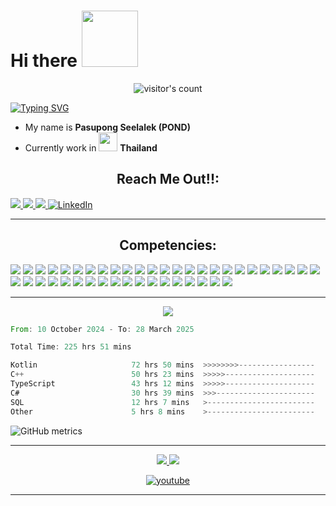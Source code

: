 
# Hi there  <img src="https://media1.giphy.com/media/v1.Y2lkPTc5MGI3NjExbzFvaGhxZXJhYjBsaTM0NWdlYWw4cnNoZm1lNDZtaXBmMHdkamJ2ZCZlcD12MV9naWZzX3NlYXJjaCZjdD1n/d2jibZKKA0k3RUgU/200.webp" width="90"> 

<div align="center">
    <img alt="visitor's count" src="https://profile-counter.glitch.me/Psskynyrd/count.svg">
</div>  

[![Typing SVG](https://readme-typing-svg.demolab.com?font=Space+Grotesk&size=25&duration=2000&pause=1000&color=02F707&background=363636&center=true&vCenter=true&width=435&height=100&lines=Welcome+;My+name+is+Pasupong+Seelalek)](https://git.io/typing-svg)

- My name is **Pasupong Seelalek (POND)**
- Currently work in  <img src="https://img.freepik.com/free-vector/illustration-thailand-flag_53876-27145.jpg" width="30"> **Thailand**

<div id="competencies">
  <h2 align="left" style="display: flex; justify-content: center; align-items: center;">
    <span>Reach Me Out!!:</span>
  </h2>
</div>

<a href="https://steamcommunity.com/id/PasuSeela/" target="_blank">
<img src="https://img.shields.io/badge/steam-%23000000.svg?style=for-the-badge&logo=steam&logoColor=white" />
</a>
<a href="mailto:pasupong.seelalek@gmail.com" target="_blank">
<img src="https://img.shields.io/badge/Gmail-D14836?style=for-the-badge&logo=gmail&logoColor=white" />
</a>
<a href="https://line.me/ti/p/kj0gLK_wQ9" target="_blank">
<img src="https://img.shields.io/badge/Line-00C300?style=for-the-badge&logo=line&logoColor=white" />
</a>
<a  href="https://www.linkedin.com/in/pasupong-seelalek-034622139"  target="_blank"><img  alt="LinkedIn"  src="https://img.shields.io/badge/linkedin-%230077B5.svg?&style=for-the-badge&logo=linkedin&logoColor=white" /></a>
<hr />

<div id="competencies">
  <h2 align="left" style="display: flex; justify-content: center; align-items: center;">
    <span>Competencies:</span>
  </h2>
</div>

<div>
<img src="https://img.shields.io/badge/C-black?style=for-the-badge&logo=c&labelColor=black&color=404040" /> 
<img src="https://img.shields.io/badge/CPP-blue?style=for-the-badge&logo=cplusplus&logoColor=blue&color=00599C&labelColor=black"/> 
<img src="https://img.shields.io/badge/Javascript-yellow?style=for-the-badge&logo=javascript&labelColor=black&color=DFA200" /> <img src="https://img.shields.io/badge/Typescript-blue?style=for-the-badge&logo=typescript&labelColor=black&color=blue" /> <img src="https://img.shields.io/badge/Python-yellow?style=for-the-badge&logo=python&labelColor=black&color=yellow" /> <img src="https://img.shields.io/badge/go-%2300ADD8.svg?style=for-the-badge&logo=go&logoColor=white" /> <img src="https://img.shields.io/badge/c%23-%23239120.svg?style=for-the-badge&logo=csharp&logoColor=white"/>
<img src="https://img.shields.io/badge/HTML5-red?style=for-the-badge&logo=html5&labelColor=black&color=E34F26"/> <img src="https://img.shields.io/badge/CSS3-white?style=for-the-badge&logo=css3&logoColor=1572B6&labelColor=black&color=1572B6" /> <img src="https://img.shields.io/badge/Bootstrap-purple?style=for-the-badge&logo=bootstrap&labelColor=black&color=7952B3"/> <img src="https://img.shields.io/badge/Express-black?style=for-the-badge&logo=express&labelColor=black&color=1f1f1f"/> <img src="https://img.shields.io/badge/React-blue?style=for-the-badge&logo=react&labelColor=black&color=3a8296"/> <img src="https://img.shields.io/badge/Node.JS-blue?style=for-the-badge&logo=node.js&logoColor=lime&labelColor=black&color=236b23"/> <img src="https://img.shields.io/badge/Tailwind%20CSS-black?style=for-the-badge&logo=tailwindcss&labelColor=black&color=1CA1B8"/> <img src="https://img.shields.io/badge/Next.js-black?style=for-the-badge&logo=Next.js&&logoColor=white&labelColor=black&color=2E2E2E"/> <img src="https://img.shields.io/badge/-AntDesign-%230170FE?style=for-the-badge&logo=ant-design&logoColor=white"/> <img src="https://img.shields.io/badge/flask-%23000.svg?style=for-the-badge&logo=flask&logoColor=white"/> <img src="https://img.shields.io/badge/jquery-%230769AD.svg?style=for-the-badge&logo=jquery&logoColor=white"/> <img src="https://img.shields.io/badge/vuejs-%2335495e.svg?style=for-the-badge&logo=vuedotjs&logoColor=%234FC08D"/>
<img src="https://img.shields.io/badge/Microsoft%20SQL%20Server-CC2927?style=for-the-badge&logo=microsoft%20sql%20server&logoColor=white" /> <img src="https://img.shields.io/badge/mariadb-black?style=for-the-badge&logo=mariadb&logoColor=white&labelColor=001A22&color=003545"/> <img src="https://img.shields.io/badge/MongoDB-green?style=for-the-badge&logo=mongodb&labelColor=black&color=409040"/> <img src="https://img.shields.io/badge/postgres-%23316192.svg?style=for-the-badge&logo=postgresql&logoColor=white"/>
<img src="https://img.shields.io/badge/.NET-5C2D91?style=for-the-badge&logo=.net&logoColor=white" /> <img src="https://img.shields.io/badge/JWT-black?style=for-the-badge&logo=JSON%20web%20tokens"/> <img src="https://img.shields.io/badge/Rabbitmq-FF6600?style=for-the-badge&logo=rabbitmq&logoColor=white"/>
<img src="https://img.shields.io/badge/NeoVim-%2357A143.svg?&style=for-the-badge&logo=neovim&logoColor=white"/> <img src="https://img.shields.io/badge/Visual%20Studio%20Code-0078d7.svg?style=for-the-badge&logo=visual-studio-code&logoColor=white"/> <img src="https://img.shields.io/badge/Visual%20Studio-5C2D91.svg?style=for-the-badge&logo=visual-studio&logoColor=white"/> <img src="https://img.shields.io/badge/yaml-%23ffffff.svg?style=for-the-badge&logo=yaml&logoColor=151515"/> <img src="https://img.shields.io/badge/Postman-FF6C37?style=for-the-badge&logo=postman&logoColor=white"/>
<img src="https://img.shields.io/badge/Android-3DDC84?style=for-the-badge&logo=android&logoColor=white"/> <img src="https://img.shields.io/badge/Linux-FCC624?style=for-the-badge&logo=linux&logoColor=black"/> <img src="https://img.shields.io/badge/Ubuntu-E95420?style=for-the-badge&logo=ubuntu&logoColor=white"/> <img src="https://img.shields.io/badge/Windows-0078D6?style=for-the-badge&logo=windows&logoColor=white"/>
<img src="https://img.shields.io/badge/docker-%230db7ed.svg?style=for-the-badge&logo=docker&logoColor=white"/> <img src="https://img.shields.io/badge/jira-%230A0FFF.svg?style=for-the-badge&logo=jira&logoColor=white"/> <img src="https://img.shields.io/badge/kubernetes-%23326ce5.svg?style=for-the-badge&logo=kubernetes&logoColor=white"/>
<img src="https://img.shields.io/badge/bitbucket-%230047B3.svg?style=for-the-badge&logo=bitbucket&logoColor=white"/> <img src="https://img.shields.io/badge/git-%23F05033.svg?style=for-the-badge&logo=git&logoColor=white"/> <img src="https://img.shields.io/badge/github-%23121011.svg?style=for-the-badge&logo=github&logoColor=white"/> <img src="https://img.shields.io/badge/gitlab-%23181717.svg?style=for-the-badge&logo=gitlab&logoColor=white"/> <img src="https://img.shields.io/badge/kotlin-%237F52FF.svg?style=for-the-badge&logo=kotlin&logoColor=white" />
</div>


<hr />

<div align="center">
  <img src="https://streak-stats.demolab.com?user=psskynyrd&theme=chartreuse-dark&border_radius=10&card_width=495" />
</div>

<!--START_SECTION:waka-->

```rust
From: 10 October 2024 - To: 28 March 2025

Total Time: 225 hrs 51 mins

Kotlin                     72 hrs 50 mins  >>>>>>>>-----------------   31.53 %
C++                        50 hrs 23 mins  >>>>>--------------------   21.82 %
TypeScript                 43 hrs 12 mins  >>>>>--------------------   18.70 %
C#                         30 hrs 39 mins  >>>----------------------   13.27 %
SQL                        12 hrs 7 mins   >------------------------   05.25 %
Other                      5 hrs 8 mins    >------------------------   02.22 %
```

<!--END_SECTION:waka-->

![GitHub metrics](https://metrics.lecoq.io/Psskynyrd)  

<hr />

<div>
<p align="center">
<a href="https://spotify-github-profile.kittinanx.com/api/view?uid=21fs2dcl4blk7o74mypil3dna&redirect=true" target="_blank">
  <img src="https://spotify-github-profile.kittinanx.com/api/view?uid=21fs2dcl4blk7o74mypil3dna&cover_image=true&theme=compact&show_offline=false&background_color=121212&interchange=false">
  </a>
  <img src="https://spotify-recently-played-readme.vercel.app/api?user=21fs2dcl4blk7o74mypil3dna&count=9">
</p><p align="center">
  <a href="https://www.youtube.com/channel/UCpKizIKSk8ga_LCI3e3GUig" target="_blank"><img alt="youtube" src="https://youtube-stats-card.vercel.app/api?channelid=UCDADfUXWbPuTO3vlZVX83eQ" /></a> 
</p>
</div>


<hr />

